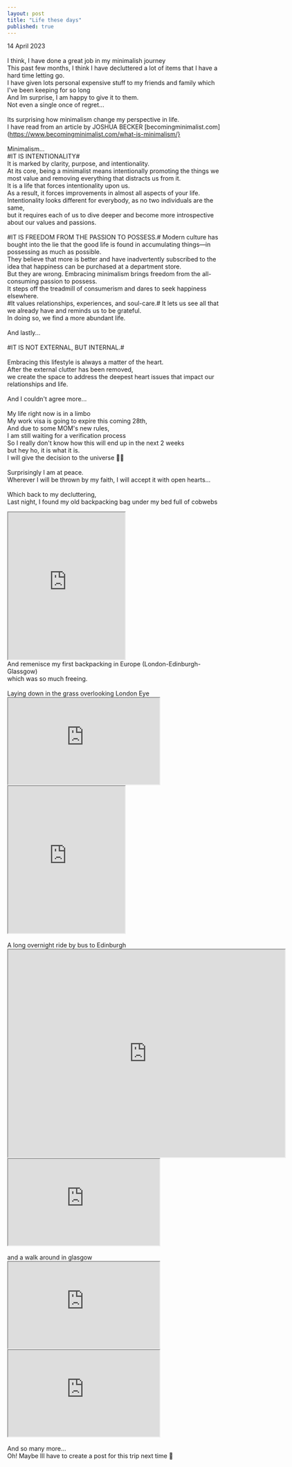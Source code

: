 ```yaml
---
layout: post
title: "Life these days"
published: true
---
```

14 April 2023
<br>
<br>
I think, I have done a great job in my minimalish journey
<br>
This past few months, I think I have decluttered a lot of items that I have a hard time letting go.
<br>
I have given lots personal expensive stuff to my friends and family which I've been keeping for so long
<br>
And Im surprise, I am happy to give it to them.
<br> 
Not even a single once of regret...
<br>
<br>
Its surprising how minimalism change my perspective in life.
<br>
I have read from an article by JOSHUA BECKER [becomingminimalist.com](https://www.becomingminimalist.com/what-is-minimalism/}
<br>
<br>
Minimalism...
<br>
#IT IS INTENTIONALITY#
<br>
It is marked by clarity, purpose, and intentionality. 
<br>
At its core, being a minimalist means intentionally promoting the things we most value and removing everything that distracts us from it.
<br>
It is a life that forces intentionality upon us. 
<br>
As a result, it forces improvements in almost all aspects of your life.
<br>
Intentionality looks different for everybody, as no two individuals are the same, 
<br>
but it requires each of us to dive deeper and become more introspective about our values and passions.
<br>
<br>
#IT IS FREEDOM FROM THE PASSION TO POSSESS.#
Modern culture has bought into the lie that the good life is found in accumulating things—in possessing as much as possible.
<br>
They believe that more is better and have inadvertently subscribed to the idea that happiness can be purchased at a department store.
<br>
But they are wrong. Embracing minimalism brings freedom from the all-consuming passion to possess. 
<br>
It steps off the treadmill of consumerism and dares to seek happiness elsewhere. 
<br>
#It values relationships, experiences, and soul-care.# It lets us see all that we already have and reminds us to be grateful.
<br>
In doing so, we find a more abundant life.
<br>
<br>
And lastly...
<br>
<br>
#IT IS NOT EXTERNAL, BUT INTERNAL.#
<br>
<br>
Embracing this lifestyle is always a matter of the heart.
<br>
After the external clutter has been removed, 
<br>
we create the space to address the deepest heart issues that impact our relationships and life.
<br>
<br>
And I couldn't agree more...
<br>
<br>
My life right now is in a limbo
<br>
My work visa is going to expire this coming 28th,
<br>
And due to some MOM's new rules, 
<br>
I am still waiting for a verification process
<br>
So I really don't know how this will end up in the next 2 weeks
<br>
but hey ho, it is what it is.
<br>
I will give the decision to the universe 🙏🏼
<br>
<br>
Surprisingly I am at peace.
<br>
Wherever I will be thrown by my faith, I will accept it with open hearts...
<br>
<br>
Which back to my decluttering,
<br>
Last night, I found my old backpacking bag under my bed full of cobwebs
<br>
<iframe src="https://drive.google.com/file/d/1bSTfgd1A2w8mxVlk89awWiuWwoRQHqI4/preview" width="270" height="340" allow="autoplay"></iframe>
<br>
And remenisce my first backpacking in Europe (London-Edinburgh-Glassgow)
<br>
which was so much freeing.
<br>
<br>
Laying down in the grass overlooking London Eye
<iframe src="https://drive.google.com/file/d/1OjLEj59AYLn3OfWEHTEaiymhHtqcNtCa/preview" width="350" height="200" allow="autoplay"></iframe>
<br>
<iframe src="https://drive.google.com/file/d/11v9UG7i4hUPOBIPCNFuQlRsQx76RdbqN/preview" width="270" height="340" allow="autoplay"></iframe>
<br>
<br>
A long overnight ride by bus to Edinburgh
<br>
<iframe src="https://drive.google.com/file/d/1dVIhGjzMIfQQRI0pVRY2aKFgjkj2UpP-/preview" width="640" height="480" allow="autoplay"></iframe>
<br>
<iframe src="https://drive.google.com/file/d/1eqQd9Zoj7MvMkBZ-ePDVHpXC4mCCIs5a/preview" width="350" height="200" allow="autoplay"></iframe>
<br>
<br>
and a walk around in glasgow
<br>
<iframe src="https://drive.google.com/file/d/1gHSCI97cw32DY3Qmus2EVcHwHla97hQJ/preview" width="350" height="200" allow="autoplay"></iframe>
<iframe src="https://drive.google.com/file/d/1BJUADc7sUypYjmOTxeXNg70VVhISVyjN/preview" width="350" height="200" allow="autoplay"></iframe>
<br>
<br>
And so many more...
<br>
Oh! Maybe Ill have to create a post for this trip next time  🤔



